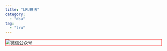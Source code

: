 ```yaml
---
title: "LRU算法"
category:
  - "dsa"
tag:
  - "lru"
---
```



<img style="border:1px red solid; display:block; margin:0 auto;" :src="$withBase('/qrcode.jpg')" alt="微信公众号" />
